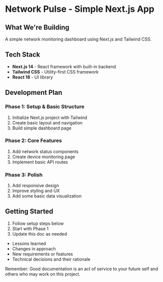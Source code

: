 # Network Pulse - Simple Next.js App

## What We're Building
A simple network monitoring dashboard using Next.js and Tailwind CSS.

## Tech Stack
- **Next.js 14** - React framework with built-in backend
- **Tailwind CSS** - Utility-first CSS framework
- **React 18** - UI library

## Development Plan

### Phase 1: Setup & Basic Structure
1. Initialize Next.js project with Tailwind
2. Create basic layout and navigation
3. Build simple dashboard page

### Phase 2: Core Features
1. Add network status components
2. Create device monitoring page
3. Implement basic API routes

### Phase 3: Polish
1. Add responsive design
2. Improve styling and UX
3. Add some basic data visualization

## Getting Started
1. Follow setup steps below
2. Start with Phase 1
3. Update this doc as needed
- Lessons learned
- Changes in approach
- New requirements or features
- Technical decisions and their rationale

Remember: Good documentation is an act of service to your future self and others who may work on this project.
